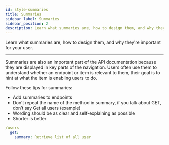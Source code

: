 ```yaml
---
id: style-summaries
title: Summaries
sidebar_label: Summaries
sidebar_position: 2
description: Learn what summaries are, how to design them, and why they're important for your user.
---
```


Learn what summaries are, how to design them, and why they're important for your user.

---

Summaries are also an important part of the API documentation because they are displayed in key parts of the navigation.
Users often use them to understand whether an endpoint or item is relevant to them,
their goal is to hint at what the item is enabling users to do.

Follow these tips for summaries:

- Add summaries to endpoints
- Don’t repeat the name of the method in summary, if you talk about GET, don’t say Get all users (example)
- Wording should be as clear and self-explaining as possible
- Shorter is better

```yaml {3} title="Summary example"
/users
  get:
    summary: Retrieve list of all user
```
